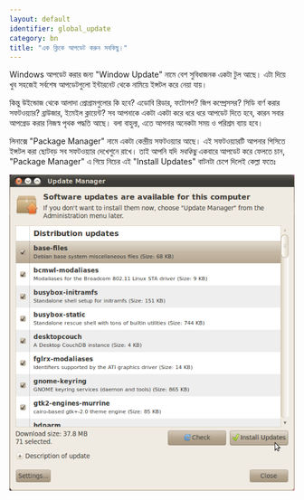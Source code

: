 ```yaml
---
layout: default
identifier: global_update
category: bn
title: "এক ক্লিকে আপডেট করুন সবকিছু।"
---
```


Windows আপডেট করার জন্য "Window Update" নামে বেশ সুবিধাজনক একটা টুল আছে। এটা দিয়ে খুব সহজেই সর্বশেষ আপডেটগুলো ইন্টারনেট থেকে নামিয়ে ইন্সটল করে নেয়া যায়।

কিন্তু উইন্ডোজ থেকে আলাদা প্রোগ্রামগুলোর কি হবে? এডোবি রিডার, ফটোশপ? 
জিপ কম্প্রেসসর? সিডি বার্ণ করার সফটওয়্যার? ব্রাউজার, ইমেইল ক্লায়েন্ট? সব আপনাকে একটা একটা করে ধরে ধরে আপডেট দিতে হবে, কারন সবার আপগ্রেড করার নিজস্ব পৃথক পদ্ধতি আছে। বলা বাহুল্য, এতে আপনার অনেকটা সময় ও পরিশ্রম ব্যায় হবে।

লিনাক্সে "Package Manager" নামে একটা কেন্দ্রীয় সফটওয়্যার আছে। এই সফটওয়্যারটি আপনার পিসিতে ইন্সটল করা ছোটবড় সব সফটওয়্যার দেখেশুনে রাখে। তাই আপনি যদি <i>সবকিছু</i> একবারে আপডেট করে ফেলতে চান, "Package Manager" এ গিয়ে নিচের এই "Install Updates" বাটনটা চেপে দিলেই কেল্লা ফতেঃ

<img src="/img/global_update.png" />




